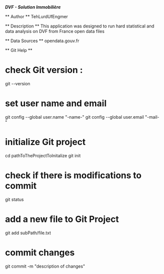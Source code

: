 ***DVF - Solution Immobilière***

** Author **
TehLurdUfEngmer

** Description **
This application was designed to run hard statistical and data analysis on DVF from France open data files

** Data Sources **
opendata.gouv.fr

** Git Help **
# check Git version :
git --version

# set user name and email
git config --global user.name "-name-"
git config --global user.email "-mail-"

# initialize Git project
cd pathToTheProjectToInitalize
git init

# check if there is modifications to commit
git status

# add a new file to Git Project
git add subPath/file.txt

# commit changes
git commit -m "description of changes"

#